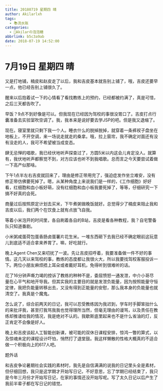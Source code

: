 ```yaml
---
title: 20180719 星期四 晴
author: Akilarlxh
tags:
  - 📚流水账
categories:
  - 🍬Akilarの泡泡糖
abbrlink: b5c3a9ab
date: 2018-07-19 14:52:00
---
```

# 7月19日 星期四 晴

又是打地铺，楠皮和赵皮走了以后，我和吉皮基本就告别上铺了，哦，吉皮还要早一点，他已经告别上铺很久了。

醒来以后抱着试一下的心情看了看找教练上的预约，已经都被约满了，真是可惜，之后三天都告吹了。

早饭？9点不到好像是可以。但我现在已经因为驾校的事很没胃口了。吉皮打点行囊准备去实验室吹空调了。我，我本来是说好要去学JSP的吧。但是我又退缩了。

现在。寝室里就只剩下我一个人。睡衣什么的脱掉脱掉，就穿着一条裤衩子盘坐在地板上，不开空调，来一场说走就走的桑拿。哦，拉上窗帘，我不确定对面还有没有没走的人，我可不希望被当成变态。

肆无忌惮的唱歌，我已经伏地听声探查过了，方圆5米以内这会儿肯定没人。就算有，我伏地听声都察觉不到，对方应该也听不到我唱歌。总而言之今天要尝试着做一下高产似那啥。

下午1点半左右吉皮就回来了，理由是修正带用完了，强迫症发作坐立难安，没有修正带仿佛要死掉了。嗯，从某种角度上来说我们是一样的，《工作细胞》好好看，红细胞和血小板好萌，没有红细胞和血小板我要死掉了，等等，仔细研究一下搞不好真的会死。

商量过后按照原定计划去买米，下午煮粥做晚饭就好。总觉得少了楠皮来阻止我和吉皮以后，我们两个在饮食上就有点放飞自我。

等着小米泡开的时间里，各自刷着各自的B站，吉皮是看各种教程，我？自宅警备队只知道番剧。

小米粥咸蛋荷包蛋香肠卤蛋薯片花生米。一堆东西砸下去我已经不确定眼前这玩意儿到底适不适合拿来养胃了。嘛，好吃就行。

晚上Agent Chen又来叨扰了一波。先让吉皮招呼着，我要准备做一件不好的事情。这几天以来驾校的事，教练的态度都让我很火大，所以我要找驾校客服投诉一下。两位小朋友麻烦捂上耳朵或者戴好耳机，免得听到很难听的话。

花了16分钟声嘶力竭的控诉了教练的种种不是，委屈愤怒一通发泄，中介小哥尽量在心平气和地开导我。但其实我的主要目的就是发泄负能量，因为按照能量守恒定律，我把负能量转移出去，又没有得到正能量的安慰，那么我本身的负能量也就清空了。我真是个魔鬼。

怎么说了，综合前两天的日记，我可以忍受教练因为我迟到，学车时手脚笨拙什么的来批评我，甚至打我骂我我也觉得理所当然，但毫无理由的谩骂，以及责任在教练却推诿给我的情况，我是绝对不认的。我歇斯底里起来也不是什么省油的灯，反正肯定不会像是好人。

晚上和吉皮谈起人工智能创新课，被可能的双休日课程安排，惊鸿一瞥的算式，以及惊魂未定的课程设计吓怕，悄然打了退堂鼓。我这样懒散的性格大概真的不适合做一个积极向上的617人吧。

题外话

和吉皮争论暑期社会实践的素材时，我先是自信满满的说我的日记里头全是素材，但仔细回想，我只是这学期才开始写日记，不好意思，忘了学期已经结束了，我只是今年三月份才开始写日记，在家的事情还没开始写呢。写了太久日记以后产生了我前半辈子都在写日记的错觉。